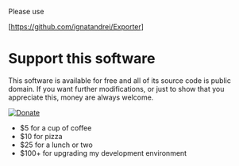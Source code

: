 Please use

[https://github.com/ignatandrei/Exporter]

# Support this software

This software is available for free and all of its source code is public domain.  If you want further modifications, or just to show that you appreciate this, money are always welcome.

[![Donate](https://img.shields.io/badge/Donate-PayPal-green.svg)](https://paypal.me/ignatandrei1970/25)

* $5 for a cup of coffee
* $10 for pizza 
* $25 for a lunch or two
* $100+ for upgrading my development environment


